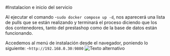 #Instalacion e inicio del servicio

Al ejecutar el comando -`sudo docker compose up -d`, nos aparecerá una lista de pulls
que se están realizando y terminará  el proceso diciendo que los dos contenedores, tanto del
prestashop como de la base de datos están funcionando.

Accedemos al menú de instalación desde el navegador, poniendo lo siguiente:
-`http://192.168.0.30:9800`
![Texto alternativo]([inicio-copia.png](https://github.com/JoelPitaVidal/Tarea6Prestashop/blob/main/inicio%20-%20copia.png))
